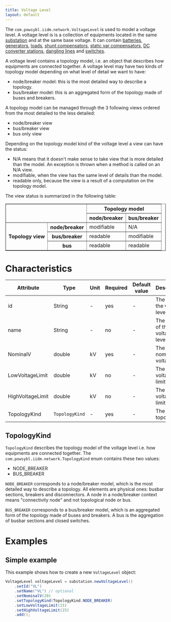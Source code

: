 ```yaml
---
title: Voltage Level
layout: default
---
```


The `com.powsybl.iidm.network.VoltageLevel` is used to model a voltage level. A voltage level is is a collection of equipments located in the same [substation](substation.md) and at the same base voltage. It can contain [batteries](battery.md), [generators](generator.md),
[loads](load.md), [shunt compensators](shuntCompensator.md), [static var compensators](staticVarCompensator.md), [DC converter stations](hvdcConverterStation.md), [dangling lines](danglingLine.md) and [switches](switch.md).

A voltage level contains a topology model, i.e. an object that describes how equipments are connected together. A voltage level may have two kinds of topology model depending on what level of detail we want to have:
- node/breaker model: this is the most detailed way to describe a topology.
- bus/breaker model: this is an aggregated form of the topology made of buses and breakers.

A topology model can be managed through the 3 following views ordered from the most detailed to the less detailed:
- node/breaker view
- bus/breaker view
- bus only view

Depending on the topology model kind of the voltage level a view can have the status:
- N/A means that it doesn't make sense to take view that is more detailed than the model. An exception is thrown when a method is called on an N/A view.
- modifiable, when the view has the same level of details than the model.
- readable only, because the view is a result of a computation on the topology model.

The view status is summarized in the following table:
<table border="1">
 <tr>
   <th colspan="2" rowspan="2"></th>
   <th colspan="2">Topology model</th>
 </tr>
 <tr>
   <th>node/breaker</th>
   <th>bus/breaker</th>
 </tr>
 <tr>
   <th rowspan="3">Topology view</th>
   <th>node/breaker</th>
   <td>modifiable</td>
   <td>N/A</td>
 </tr>
 <tr>
   <th>bus/breaker</th>
   <td>readable</td>
   <td>modifiable</td>
 </tr>
 <tr>
   <th>bus</th>
   <td>readable</td>
   <td>readable</td>
 </tr>
</table>

# Characteristics

| Attribute | Type | Unit | Required | Default value | Description |
| --------- | ---- | ---- | -------- | ------------- | ----------- |
| id | String | - | yes | - | The ID of the voltage level |
| name | String | - | no | - | The name of the voltage level |
| NominalV | double | kV | yes | - | The nominal voltage |
| LowVoltageLimit | double | kV | no | - | The low voltage limit |
| HighVoltageLimit | double | kV | no | - | The high voltage limit |
| TopologyKind | `TopologyKind` | - | yes | - | The kind of topology |

## TopologyKind
`TopologyKind` describes the topology model of the voltage level i.e. how equipments are connected together. The
`com.powsybl.iidm.network.TopologyKind` enum contains these two values:
- NODE_BREAKER
- BUS_BREAKER

`NODE_BREAKER` corresponds to a node/breaker model, which is the most detailed way to describe a topology. All
elements are physical ones: busbar sections, breakers and disconnectors. A node in a node/breaker context means
"connectivity node" and not topological node or bus.

`BUS_BREAKER` corresponds to a bus/breaker model, which is an aggregated form of the topology made of buses and breakers. A bus is the aggregation of busbar sections and closed switches.

# Examples

## Simple example

This example shows how to create a new `VoltageLevel` object:
```java
VoltageLevel voltageLevel = substation.newVoltageLevel()
    .setId("VL")
    .setName("VL") // optional
    .setNominalV(20)
    .setTopologyKind(TopologyKind.NODE_BREAKER)
    .setLowVoltageLimit(15)
    .setHighVoltageLimit(25)
    .add();
```
